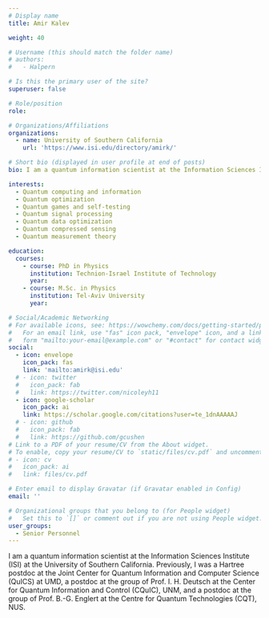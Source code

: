 ```yaml
---
# Display name
title: Amir Kalev

weight: 40

# Username (this should match the folder name)
# authors:
#   - Halpern

# Is this the primary user of the site?
superuser: false

# Role/position
role: 

# Organizations/Affiliations
organizations:
  - name: University of Southern California
    url: 'https://www.isi.edu/directory/amirk/'

# Short bio (displayed in user profile at end of posts)
bio: I am a quantum information scientist at the Information Sciences Institute (ISI) at the University of Southern California. Previously, I was a Hartree postdoc at the Joint Center for Quantum Information and Computer Science (QuICS) at UMD, a postdoc at the group of Prof. I. H. Deutsch at the Center for Quantum Information and Control (CQuIC), UNM, and a postdoc at the group of Prof. B.-G. Englert at the Centre for Quantum Technologies (CQT), NUS.

interests:
  - Quantum computing and information
  - Quantum optimization 
  - Quantum games and self-testing
  - Quantum signal processing
  - Quantum data optimization
  - Quantum compressed sensing
  - Quantum measurement theory

education:
  courses:
    - course: PhD in Physics
      institution: Technion-Israel Institute of Technology
      year: 
    - course: M.Sc. in Physics
      institution: Tel-Aviv University
      year: 

# Social/Academic Networking
# For available icons, see: https://wowchemy.com/docs/getting-started/page-builder/#icons
#   For an email link, use "fas" icon pack, "envelope" icon, and a link in the
#   form "mailto:your-email@example.com" or "#contact" for contact widget.
social:
  - icon: envelope
    icon_pack: fas
    link: 'mailto:amirk@isi.edu'
  # - icon: twitter
  #   icon_pack: fab
  #   link: https://twitter.com/nicoleyh11
  - icon: google-scholar
    icon_pack: ai
    link: https://scholar.google.com/citations?user=te_1dnAAAAAJ
  # - icon: github
  #   icon_pack: fab
  #   link: https://github.com/gcushen
# Link to a PDF of your resume/CV from the About widget.
# To enable, copy your resume/CV to `static/files/cv.pdf` and uncomment the lines below.
# - icon: cv
#   icon_pack: ai
#   link: files/cv.pdf

# Enter email to display Gravatar (if Gravatar enabled in Config)
email: ''

# Organizational groups that you belong to (for People widget)
#   Set this to `[]` or comment out if you are not using People widget.
user_groups:
  - Senior Personnel
---
```


I am a quantum information scientist at the Information Sciences Institute (ISI) at the University of Southern California. Previously, I was a Hartree postdoc at the Joint Center for Quantum Information and Computer Science (QuICS) at UMD, a postdoc at the group of Prof. I. H. Deutsch at the Center for Quantum Information and Control (CQuIC), UNM, and a postdoc at the group of Prof. B.-G. Englert at the Centre for Quantum Technologies (CQT), NUS.